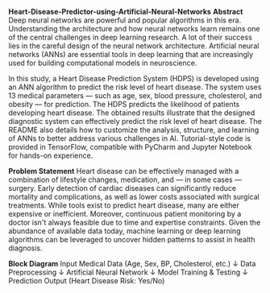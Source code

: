 **Heart-Disease-Predictor-using-Artificial-Neural-Networks**
**Abstract**
Deep neural networks are powerful and popular algorithms in this era. Understanding the architecture and how neural networks learn remains one of the central challenges in deep learning research. A lot of their success lies in the careful design of the neural network architecture. Artificial neural networks (ANNs) are essential tools in deep learning that are increasingly used for building computational models in neuroscience.

In this study, a Heart Disease Prediction System (HDPS) is developed using an ANN algorithm to predict the risk level of heart disease. The system uses 13 medical parameters — such as age, sex, blood pressure, cholesterol, and obesity — for prediction. The HDPS predicts the likelihood of patients developing heart disease. The obtained results illustrate that the designed diagnostic system can effectively predict the risk level of heart disease. The README also details how to customize the analysis, structure, and learning of ANNs to better address various challenges in AI. Tutorial-style code is provided in TensorFlow, compatible with PyCharm and Jupyter Notebook for hands-on experience.

**Problem Statement**
Heart disease can be effectively managed with a combination of lifestyle changes, medication, and — in some cases — surgery. Early detection of cardiac diseases can significantly reduce mortality and complications, as well as lower costs associated with surgical treatments. While tools exist to predict heart disease, many are either expensive or inefficient. Moreover, continuous patient monitoring by a doctor isn't always feasible due to time and expertise constraints. Given the abundance of available data today, machine learning or deep learning algorithms can be leveraged to uncover hidden patterns to assist in health diagnosis.

**Block Diagram**
      Input Medical Data
   (Age, Sex, BP, Cholesterol, etc.)
             ↓
      Data Preprocessing
             ↓
  Artificial Neural Network
             ↓
   Model Training & Testing
             ↓
     Prediction Output
 (Heart Disease Risk: Yes/No)

